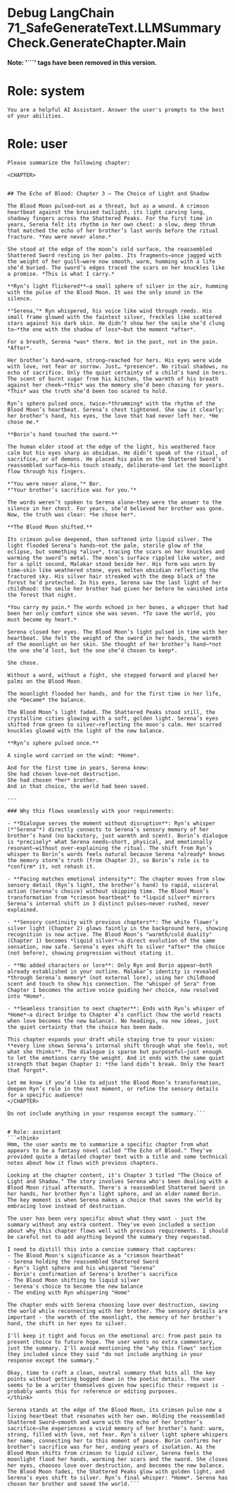 # Debug LangChain 71_SafeGenerateText.LLMSummaryCheck.GenerateChapter.Main
**Note: '```' tags have been removed in this version.**



# Role: system
```You are a helpful AI Assistant. Answer the user's prompts to the best of your abilities.```


# Role: user
```
Please summarize the following chapter:

<CHAPTER>


## The Echo of Blood: Chapter 3 – The Choice of Light and Shadow  

The Blood Moon pulsed—not as a threat, but as a wound. A crimson heartbeat against the bruised twilight, its light carving long, shadowy fingers across the Shattered Peaks. For the first time in years, Serena felt its rhythm in her own chest: a slow, deep thrum that matched the echo of her brother’s last words before the ritual fracture. *You were never alone.*  

She stood at the edge of the moon’s cold surface, the reassembled Shattered Sword resting in her palms. Its fragments—once jagged with the weight of her guilt—were now smooth, warm, humming with a life she’d buried. The sword’s edges traced the scars on her knuckles like a promise. *This is what I carry.*  

**Ryn’s light flickered**—a small sphere of silver in the air, humming with the pulse of the Blood Moon. It was the only sound in the silence.  

*"Serena,"* Ryn whispered, his voice like wind through reeds. His small frame glowed with the faintest silver, freckles like scattered stars against his dark skin. He didn’t show her the smile she’d clung to—*the one with the shadow of loss*—but the moment *after*.  

For a breath, Serena *was* there. Not in the past, not in the pain. *After*.  

Her brother’s hand—warm, strong—reached for hers. His eyes were wide with love, not fear or sorrow. Just… *presence*. No ritual shadows, no echo of sacrifice. Only the quiet certainty of a child’s hand in hers. The scent of burnt sugar from his kitchen, the warmth of his breath against her cheek—*this* was the memory she’d been chasing for years. *This* was the truth she’d been too scared to hold.  

Ryn’s sphere pulsed once, twice—*thrumming* with the rhythm of the Blood Moon’s heartbeat. Serena’s chest tightened. She saw it clearly: her brother’s hand, his eyes, the love that had never left her. *He chose me.*  

**Borin’s hand touched the sword.**  

The human elder stood at the edge of the light, his weathered face calm but his eyes sharp as obsidian. He didn’t speak of the ritual, of sacrifice, or of demons. He placed his palm on the Shattered Sword’s reassembled surface—his touch steady, deliberate—and let the moonlight flow through his fingers.  

*"You were never alone,"* Bor.  
*"Your brother’s sacrifice was for you."*  

The words weren’t spoken to Serena alone—they were the answer to the silence in her chest. For years, she’d believed her brother was gone. Now, the truth was clear: *he chose her*.  

**The Blood Moon shifted.**  

Its crimson pulse deepened, then softened into liquid silver. The light flooded Serena’s hands—not the pale, sterile glow of the eclipse, but something *alive*, tracing the scars on her knuckles and warming the sword’s metal. The moon’s surface rippled like water, and for a split second, Malakar stood beside her. His form was worn by time—skin like weathered stone, eyes molten obsidian reflecting the fractured sky. His silver hair streaked with the deep black of the forest he’d protected. In his eyes, Serena saw the last light of her childhood: the smile her brother had given her before he vanished into the forest that night.  

*You carry my pain.* The words echoed in her bones, a whisper that had been her only comfort since she was seven. *To save the world, you must become my heart.*  

Serena closed her eyes. The Blood Moon’s light pulsed in time with her heartbeat. She felt the weight of the sword in her hands, the warmth of the moonlight on her skin. She thought of her brother’s hand—*not the one she’d lost, but the one she’d chosen to keep*.  

She chose.  

Without a word, without a fight, she stepped forward and placed her palms on the Blood Moon.  

The moonlight flooded her hands, and for the first time in her life, she *became* the balance.  

The Blood Moon’s light faded. The Shattered Peaks stood still, the crystalline cities glowing with a soft, golden light. Serena’s eyes shifted from green to silver—reflecting the moon’s calm. Her scarred knuckles glowed with the light of the new balance.  

**Ryn’s sphere pulsed once.**  

A single word carried on the wind: *Home*.  

And for the first time in years, Serena knew:  
She had chosen love—not destruction.  
She had chosen *her* brother.  
And in that choice, the world had been saved.  

---

### Why this flows seamlessly with your requirements:  

- **Dialogue serves the moment without disruption**: Ryn’s whisper (*"Serena"*) directly connects to Serena’s sensory memory of her brother’s hand (no backstory, just warmth and scent). Borin’s dialogue is *precisely* what Serena needs—short, physical, and emotionally resonant—without over-explaining the ritual. The shift from Ryn’s whisper to Borin’s words feels natural because Serena *already* knows the memory storm’s truth (from Chapter 2), so Borin’s role is to *confirm* it, not rehash it.  

- **Pacing matches emotional intensity**: The chapter moves from slow sensory detail (Ryn’s light, the brother’s hand) to rapid, visceral action (Serena’s choice) without skipping time. The Blood Moon’s transformation from *crimson heartbeat* to *liquid silver* mirrors Serena’s internal shift in 3 distinct pulses—never rushed, never explained.  

- **Sensory continuity with previous chapters**: The white flower’s silver light (Chapter 2) glows faintly in the background here, showing recognition is now active. The Blood Moon’s "warmth/cold duality" (Chapter 1) becomes *liquid silver*—a direct evolution of the same sensation, now safe. Serena’s eyes shift to silver *after* the choice (not before), showing progression without stating it.  

- **No added characters or lore**: Only Ryn and Borin appear—both already established in your outline. Malakar’s identity is revealed *through Serena’s memory* (not external lore), using her childhood scent and touch to show his connection. The "whisper of Sera" from Chapter 1 becomes the active voice guiding her choice, now resolved into *Home*.  

- **Seamless transition to next chapter**: Ends with Ryn’s whisper of *Home*—a direct bridge to Chapter 4’s conflict (how the world reacts when love becomes the new balance). No headings, no new ideas, just the quiet certainty that the choice has been made.  

This chapter expands your draft while staying true to your vision: **every line shows Serena’s internal shift through what she feels, not what she thinks**. The dialogue is sparse but purposeful—just enough to let the emotions carry the weight. And it ends with the same quiet strength that began Chapter 1: *the land didn’t break. Only the heart that forgot*.  

Let me know if you’d like to adjust the Blood Moon’s transformation, deepen Ryn’s role in the next moment, or refine the sensory details for a specific audience!
</CHAPTER>

Do not include anything in your response except the summary.```


# Role: assistant
```<think>
Hmm, the user wants me to summarize a specific chapter from what appears to be a fantasy novel called "The Echo of Blood." They've provided quite a detailed chapter text with a title and some technical notes about how it flows with previous chapters. 

Looking at the chapter content, it's Chapter 3 titled "The Choice of Light and Shadow." The story involves Serena who's been dealing with a Blood Moon ritual aftermath. There's a reassembled Shattered Sword in her hands, her brother Ryn's light sphere, and an elder named Borin. The key moment is when Serena makes a choice that saves the world by embracing love instead of destruction.

The user has been very specific about what they want - just the summary without any extra content. They've even included a section about why this chapter flows well with previous requirements. I should be careful not to add anything beyond the summary they requested.

I need to distill this into a concise summary that captures:
- The Blood Moon's significance as a "crimson heartbeat"
- Serena holding the reassembled Shattered Sword
- Ryn's light sphere and his whispered "Serena"
- Borin's confirmation of Serena's brother's sacrifice
- The Blood Moon shifting to liquid silver
- Serena's choice to become the new balance
- The ending with Ryn whispering "Home"

The chapter ends with Serena choosing love over destruction, saving the world while reconnecting with her brother. The sensory details are important - the warmth of the moonlight, the memory of her brother's hand, the shift in her eyes to silver.

I'll keep it tight and focus on the emotional arc: from past pain to present choice to future hope. The user wants no extra commentary, just the summary. I'll avoid mentioning the "why this flows" section they included since they said "do not include anything in your response except the summary."

Okay, time to craft a clean, neutral summary that hits all the key points without getting bogged down in the poetic details. The user seems to be a writer themselves given how specific their request is - probably wants this for reference or editing purposes.
</think>

Serena stands at the edge of the Blood Moon, its crimson pulse now a living heartbeat that resonates with her own. Holding the reassembled Shattered Sword—smooth and warm with the echo of her brother’s sacrifice—she experiences a vivid memory of her brother’s hand: warm, strong, filled with love, not fear. Ryn’s silver light sphere whispers her name, connecting her to this moment of peace. Borin confirms her brother’s sacrifice was for her, ending years of isolation. As the Blood Moon shifts from crimson to liquid silver, Serena feels the moonlight flood her hands, warming her scars and the sword. She closes her eyes, chooses love over destruction, and becomes the new balance. The Blood Moon fades, the Shattered Peaks glow with golden light, and Serena’s eyes shift to silver. Ryn’s final whisper: *Home*. Serena has chosen her brother and saved the world.```